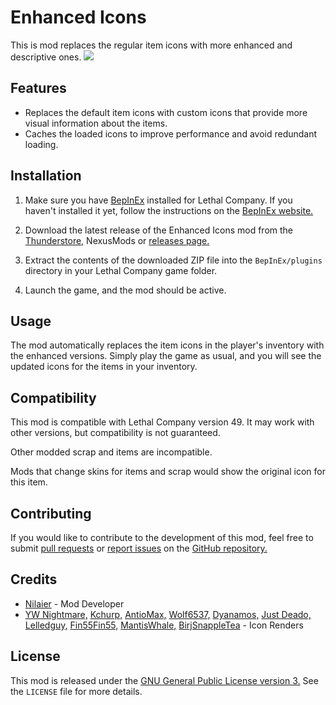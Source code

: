 # Enhanced Icons

This is mod replaces the regular item icons with more enhanced and descriptive ones.
![](https://i.imgur.com/Yy1Fc7M.png)
## Features

- Replaces the default item icons with custom icons that provide more visual information about the items.
- Caches the loaded icons to improve performance and avoid redundant loading.

## Installation

1. Make sure you have [BepInEx](https://thunderstore.io/c/lethal-company/p/BepInEx/BepInExPack/) installed for Lethal Company. If you haven't installed it yet, follow the instructions on the [BepInEx website.](https://docs.bepinex.dev/articles/user_guide/installation/index.html)

2. Download the latest release of the Enhanced Icons mod from the [Thunderstore,](https://thunderstore.io/c/lethal-company/p/Nilaier/EnhancedIcons) NexusMods or [releases page.](https://github.com/NilaierMusic/EnhancedIcons/releases)

3. Extract the contents of the downloaded ZIP file into the `BepInEx/plugins` directory in your Lethal Company game folder.

4. Launch the game, and the mod should be active.

## Usage

The mod automatically replaces the item icons in the player's inventory with the enhanced versions. Simply play the game as usual, and you will see the updated icons for the items in your inventory.

## Compatibility

This mod is compatible with Lethal Company version 49. It may work with other versions, but compatibility is not guaranteed.

Other modded scrap and items are incompatible.

Mods that change skins for items and scrap would show the original icon for this item.

## Contributing

If you would like to contribute to the development of this mod, feel free to submit [pull requests](https://github.com/NilaierMusic/EnhancedIcons/pulls) or [report issues](https://github.com/NilaierMusic/EnhancedIcons/issues) on the [GitHub repository.](https://github.com/NilaierMusic/EnhancedIcons)

## Credits

- [Nilaier](https://github.com/NilaierMusic) - Mod Developer
- [YW Nightmare,](https://lethal-company.fandom.com/wiki/User:YW_Nightmare) [Kchurp,](https://lethal-company.fandom.com/wiki/User:Kchurp) [AntioMax,](https://lethal-company.fandom.com/wiki/User:AntioMax) [Wolf6537,](https://lethal-company.fandom.com/wiki/User:Wolf6537) [Dyanamos,](https://lethal-company.fandom.com/wiki/User:Dyanamos) [Just Deado,](https://lethal-company.fandom.com/wiki/User:Just_Deado) [Lelledguy,](https://lethal-company.fandom.com/wiki/User:Lelledguy) [Fin55Fin55,](https://lethal-company.fandom.com/wiki/User:Fin55Fin55) [MantisWhale,](https://lethal-company.fandom.com/wiki/User:MantisWhale) [BirjSnappleTea](https://lethal-company.fandom.com/wiki/User:BirjSnappleTea) - Icon Renders

## License

This mod is released under the [GNU General Public License version 3.](https://opensource.org/license/gpl-3-0) See the `LICENSE` file for more details.
